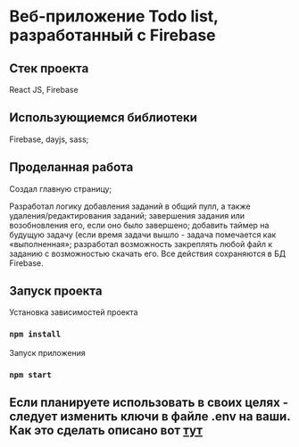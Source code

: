 # Веб-приложение Todo list, разработанный с Firebase

## Стек проекта
React JS, Firebase

## Использующиемся библиотеки
Firebase, dayjs, sass; 

## Проделанная работа
Создал главную страницу;

Разработал логику добавления заданий в общий пулл, а также удаления/редактирования заданий; завершения задания или возобновления его, если оно было завершено; добавить таймер на будущую задачу (если время задачи вышло - задача помечается как «выполненная»; разработал возможность закреплять любой файл к заданию с возможностью скачать его. Все действия сохраняются в БД Firebase.

## Запуск проекта

Установка зависимостей проекта

### `npm install`

Запуск приложения

### `npm start`

## Если планируете использовать в своих целях - следует изменить ключи в файле .env на ваши. Как это сделать описано вот [тут](https://firebase.google.com/docs/web/setup?authuser=0&hl=en])
